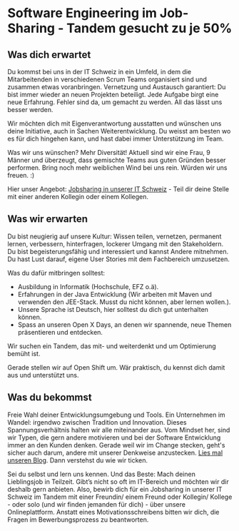 # Software Engineering im Job-Sharing - Tandem gesucht zu je 50%

## Was dich erwartet

Du kommst bei uns in der IT Schweiz in ein Umfeld, in dem die Mitarbeitenden in verschiedenen Scrum Teams organisiert sind und zusammen etwas voranbringen. Vernetzung und Austausch garantiert: Du bist immer wieder an neuen Projekten beteiligt. Jede Aufgabe birgt eine neue Erfahrung. Fehler sind da, um gemacht zu werden. All das lässt uns besser werden.

Wir möchten dich mit Eigenverantwortung ausstatten und wünschen uns deine Initiative, auch in Sachen Weiterentwicklung. Du weisst am besten wo es für dich hingehen kann, und hast dabei immer Unterstützung im Team. 

Was wir uns wünschen? Mehr Diversität! Aktuell sind wir eine Frau, 9 Männer und überzeugt, dass gemischte Teams aus guten Gründen besser performen. Bring noch mehr weiblichen Wind bei uns rein. Würden wir uns freuen. :)

Hier unser Angebot: [Jobsharing in unserer IT Schweiz](https://www.baloise.com/de/jobs/blog/rund-um-die-baloise/jobsharing-im-data-mining-geht-nicht-geht-doch.html) - Teil dir deine Stelle mit einer anderen Kollegin oder einem Kollegen.

## Was wir erwarten

Du bist neugierig auf unsere Kultur: Wissen teilen, vernetzen, permanent lernen, verbessern, hinterfragen, lockerer Umgang mit den Stakeholdern. Du bist begeisterungsfähig und interessiert und kannst Andere mitnehmen. Du hast Lust darauf, eigene User Stories mit dem Fachbereich umzusetzen.

Was du dafür mitbringen solltest: 

 - Ausbildung in Informatik (Hochschule, EFZ o.ä).
 - Erfahrungen in der Java Entwicklung (Wir arbeiten mit Maven und verwenden den JEE-Stack. Musst du nicht können, aber lernen wollen.). 
 - Unsere Sprache ist Deutsch, hier solltest du dich gut unterhalten können.
 - Spass an unseren Open X Days, an denen wir spannende, neue Themen präsentieren und entdecken. 
 
Wir suchen ein Tandem, das mit- und weiterdenkt und um Optimierung bemüht ist.

Gerade stellen wir auf Open Shift um. Wär praktisch, du kennst dich damit aus und unterstützt uns.

## Was du bekommst

Freie Wahl deiner Entwicklungsumgebung und Tools. Ein Unternehmen im Wandel: irgendwo zwischen Tradition und Innovation. Dieses Spannungsverhältnis halten wir alle miteinander aus. Vom Mindset her, sind wir Typen, die gern andere motivieren und bei der Software Entwicklung immer an den Kunden denken. Gerade weil wir im Change stecken, geht's sicher auch darum, andere mit unserer Denkweise anzustecken. [Lies mal unseren Blog](https://www.baloise.com/jobs/de/blog.html).  Dann verstehst du wie wir ticken.

Sei du selbst und lern uns kennen. Und das Beste: Mach deinen Lieblingsjob in Teilzeit. Gibt’s nicht so oft im IT-Bereich und möchten wir dir deshalb gern anbieten. Also, bewirb dich für ein Jobsharing in unserer IT Schweiz im Tandem mit einer Freundin/ einem Freund oder Kollegin/ Kollege - oder solo (und wir finden jemanden für dich) - über unsere Onlineplattform. Anstatt eines Motivationsschreibens bitten wir dich, die Fragen im Bewerbungsprozess zu beantworten.
